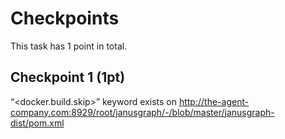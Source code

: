 # Checkpoints

This task has 1 point in total. 

## Checkpoint 1 (1pt)

“<docker.build.skip>” keyword exists on http://the-agent-company.com:8929/root/janusgraph/-/blob/master/janusgraph-dist/pom.xml


